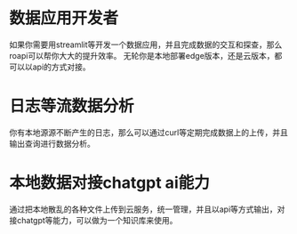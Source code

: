 # 数据应用开发者
如果你需要用streamlit等开发一个数据应用，并且完成数据的交互和探查，那么roapi可以帮你大大的提升效率。
无轮你是本地部署edge版本，还是云版本，都可以以api的方式对接。

# 日志等流数据分析
你有本地源源不断产生的日志，那么可以通过curl等定期完成数据上的上传，并且输出查询进行数据分析。

# 本地数据对接chatgpt ai能力
通过把本地散乱的各种文件上传到云服务，统一管理，并且以api等方式输出，对接chatgpt等能力，可以做为一个知识库来使用。

